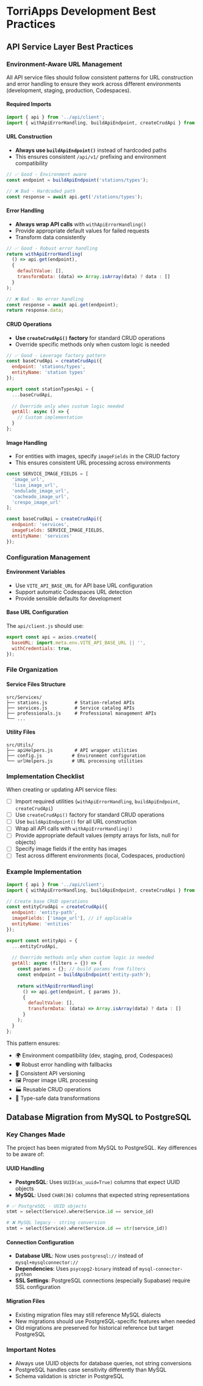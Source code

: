# TorriApps Development Best Practices

## API Service Layer Best Practices

### Environment-Aware URL Management

All API service files should follow consistent patterns for URL construction and error handling to ensure they work across different environments (development, staging, production, Codespaces).

#### Required Imports
```javascript
import { api } from '../api/client';
import { withApiErrorHandling, buildApiEndpoint, createCrudApi } from '../Utils/apiHelpers';
```

#### URL Construction
- **Always use `buildApiEndpoint()`** instead of hardcoded paths
- This ensures consistent `/api/v1/` prefixing and environment compatibility

```javascript
// ✅ Good - Environment aware
const endpoint = buildApiEndpoint('stations/types');

// ❌ Bad - Hardcoded path
const response = await api.get('/stations/types');
```

#### Error Handling
- **Always wrap API calls** with `withApiErrorHandling()`
- Provide appropriate default values for failed requests
- Transform data consistently

```javascript
// ✅ Good - Robust error handling
return withApiErrorHandling(
  () => api.get(endpoint),
  {
    defaultValue: [],
    transformData: (data) => Array.isArray(data) ? data : []
  }
);

// ❌ Bad - No error handling
const response = await api.get(endpoint);
return response.data;
```

#### CRUD Operations
- **Use `createCrudApi()` factory** for standard CRUD operations
- Override specific methods only when custom logic is needed

```javascript
// ✅ Good - Leverage factory pattern
const baseCrudApi = createCrudApi({
  endpoint: 'stations/types',
  entityName: 'station types'
});

export const stationTypesApi = {
  ...baseCrudApi,
  
  // Override only when custom logic needed
  getAll: async () => {
    // Custom implementation
  }
};
```

#### Image Handling
- For entities with images, specify `imageFields` in the CRUD factory
- This ensures consistent URL processing across environments

```javascript
const SERVICE_IMAGE_FIELDS = [
  'image_url', 
  'liso_image_url', 
  'ondulado_image_url', 
  'cacheado_image_url', 
  'crespo_image_url'
];

const baseCrudApi = createCrudApi({
  endpoint: 'services',
  imageFields: SERVICE_IMAGE_FIELDS,
  entityName: 'services'
});
```

### Configuration Management

#### Environment Variables
- Use `VITE_API_BASE_URL` for API base URL configuration
- Support automatic Codespaces URL detection
- Provide sensible defaults for development

#### Base URL Configuration
The `api/client.js` should use:
```javascript
export const api = axios.create({
  baseURL: import.meta.env.VITE_API_BASE_URL || '',
  withCredentials: true,
});
```

### File Organization

#### Service Files Structure
```
src/Services/
├── stations.js          # Station-related APIs
├── services.js          # Service catalog APIs  
├── professionals.js     # Professional management APIs
└── ...
```

#### Utility Files
```
src/Utils/
├── apiHelpers.js        # API wrapper utilities
├── config.js           # Environment configuration
└── urlHelpers.js       # URL processing utilities
```

### Implementation Checklist

When creating or updating API service files:

- [ ] Import required utilities (`withApiErrorHandling`, `buildApiEndpoint`, `createCrudApi`)
- [ ] Use `createCrudApi()` factory for standard CRUD operations
- [ ] Use `buildApiEndpoint()` for all URL construction
- [ ] Wrap all API calls with `withApiErrorHandling()`
- [ ] Provide appropriate default values (empty arrays for lists, null for objects)
- [ ] Specify image fields if the entity has images
- [ ] Test across different environments (local, Codespaces, production)

### Example Implementation

```javascript
import { api } from '../api/client';
import { withApiErrorHandling, buildApiEndpoint, createCrudApi } from '../Utils/apiHelpers';

// Create base CRUD operations
const entityCrudApi = createCrudApi({
  endpoint: 'entity-path',
  imageFields: ['image_url'], // if applicable
  entityName: 'entities'
});

export const entityApi = {
  ...entityCrudApi,
  
  // Override methods only when custom logic is needed
  getAll: async (filters = {}) => {
    const params = {}; // build params from filters
    const endpoint = buildApiEndpoint('entity-path');
    
    return withApiErrorHandling(
      () => api.get(endpoint, { params }),
      {
        defaultValue: [],
        transformData: (data) => Array.isArray(data) ? data : []
      }
    );
  }
};
```

This pattern ensures:
- 🌍 Environment compatibility (dev, staging, prod, Codespaces)
- 🛡️ Robust error handling with fallbacks
- 🔄 Consistent API versioning
- 🖼️ Proper image URL processing
- 🏭 Reusable CRUD operations
- 📝 Type-safe data transformations

## Database Migration from MySQL to PostgreSQL

### Key Changes Made
The project has been migrated from MySQL to PostgreSQL. Key differences to be aware of:

#### UUID Handling
- **PostgreSQL**: Uses `UUID(as_uuid=True)` columns that expect UUID objects
- **MySQL**: Used `CHAR(36)` columns that expected string representations

```python
# ✅ PostgreSQL - UUID objects
stmt = select(Service).where(Service.id == service_id)

# ❌ MySQL legacy - string conversion
stmt = select(Service).where(Service.id == str(service_id))
```

#### Connection Configuration
- **Database URL**: Now uses `postgresql://` instead of `mysql+mysqlconnector://`
- **Dependencies**: Uses `psycopg2-binary` instead of `mysql-connector-python`
- **SSL Settings**: PostgreSQL connections (especially Supabase) require SSL configuration

#### Migration Files
- Existing migration files may still reference MySQL dialects
- New migrations should use PostgreSQL-specific features when needed
- Old migrations are preserved for historical reference but target PostgreSQL

### Important Notes
- Always use UUID objects for database queries, not string conversions
- PostgreSQL handles case sensitivity differently than MySQL
- Schema validation is stricter in PostgreSQL